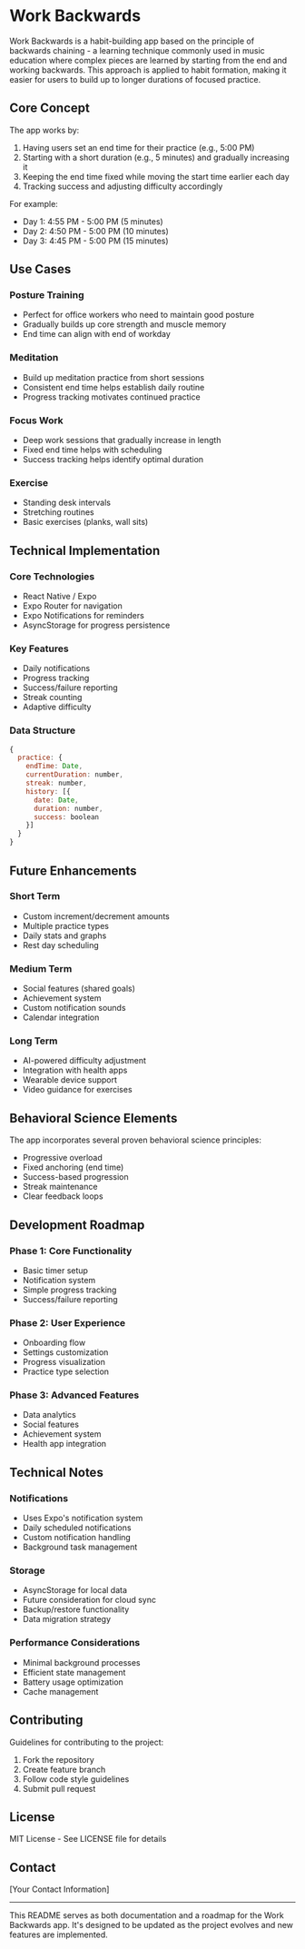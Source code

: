 # Work Backwards

Work Backwards is a habit-building app based on the principle of backwards chaining - a learning technique commonly used in music education where complex pieces are learned by starting from the end and working backwards. This approach is applied to habit formation, making it easier for users to build up to longer durations of focused practice.

## Core Concept

The app works by:
1. Having users set an end time for their practice (e.g., 5:00 PM)
2. Starting with a short duration (e.g., 5 minutes) and gradually increasing it
3. Keeping the end time fixed while moving the start time earlier each day
4. Tracking success and adjusting difficulty accordingly

For example:
- Day 1: 4:55 PM - 5:00 PM (5 minutes)
- Day 2: 4:50 PM - 5:00 PM (10 minutes)
- Day 3: 4:45 PM - 5:00 PM (15 minutes)

## Use Cases

### Posture Training
- Perfect for office workers who need to maintain good posture
- Gradually builds up core strength and muscle memory
- End time can align with end of workday

### Meditation
- Build up meditation practice from short sessions
- Consistent end time helps establish daily routine
- Progress tracking motivates continued practice

### Focus Work
- Deep work sessions that gradually increase in length
- Fixed end time helps with scheduling
- Success tracking helps identify optimal duration

### Exercise
- Standing desk intervals
- Stretching routines
- Basic exercises (planks, wall sits)

## Technical Implementation

### Core Technologies
- React Native / Expo
- Expo Router for navigation
- Expo Notifications for reminders
- AsyncStorage for progress persistence

### Key Features
- Daily notifications
- Progress tracking
- Success/failure reporting
- Streak counting
- Adaptive difficulty

### Data Structure
```javascript
{
  practice: {
    endTime: Date,
    currentDuration: number,
    streak: number,
    history: [{
      date: Date,
      duration: number,
      success: boolean
    }]
  }
}
```

## Future Enhancements

### Short Term
- Custom increment/decrement amounts
- Multiple practice types
- Daily stats and graphs
- Rest day scheduling

### Medium Term
- Social features (shared goals)
- Achievement system
- Custom notification sounds
- Calendar integration

### Long Term
- AI-powered difficulty adjustment
- Integration with health apps
- Wearable device support
- Video guidance for exercises

## Behavioral Science Elements

The app incorporates several proven behavioral science principles:
- Progressive overload
- Fixed anchoring (end time)
- Success-based progression
- Streak maintenance
- Clear feedback loops

## Development Roadmap

### Phase 1: Core Functionality
- Basic timer setup
- Notification system
- Simple progress tracking
- Success/failure reporting

### Phase 2: User Experience
- Onboarding flow
- Settings customization
- Progress visualization
- Practice type selection

### Phase 3: Advanced Features
- Data analytics
- Social features
- Achievement system
- Health app integration

## Technical Notes

### Notifications
- Uses Expo's notification system
- Daily scheduled notifications
- Custom notification handling
- Background task management

### Storage
- AsyncStorage for local data
- Future consideration for cloud sync
- Backup/restore functionality
- Data migration strategy

### Performance Considerations
- Minimal background processes
- Efficient state management
- Battery usage optimization
- Cache management

## Contributing

Guidelines for contributing to the project:
1. Fork the repository
2. Create feature branch
3. Follow code style guidelines
4. Submit pull request

## License

MIT License - See LICENSE file for details

## Contact

[Your Contact Information]

---

This README serves as both documentation and a roadmap for the Work Backwards app. It's designed to be updated as the project evolves and new features are implemented.
